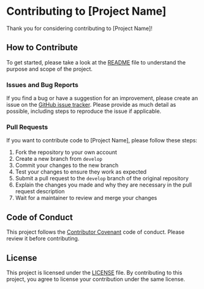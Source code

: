 # Contributing to [Project Name]

Thank you for considering contributing to [Project Name]! 

## How to Contribute

To get started, please take a look at the [README](README.md) file to understand the purpose and scope of the project. 

### Issues and Bug Reports

If you find a bug or have a suggestion for an improvement, please create an issue on the [GitHub issue tracker](https://github.com/cyso/securely-nginx-container/issues). Please provide as much detail as possible, including steps to reproduce the issue if applicable. 

### Pull Requests

If you want to contribute code to [Project Name], please follow these steps:

1. Fork the repository to your own account
2. Create a new branch from `develop`
3. Commit your changes to the new branch
4. Test your changes to ensure they work as expected
5. Submit a pull request to the `develop` branch of the original repository
6. Explain the changes you made and why they are necessary in the pull request description
7. Wait for a maintainer to review and merge your changes

## Code of Conduct

This project follows the [Contributor Covenant](https://www.contributor-covenant.org/version/2/1/code_of_conduct/) code of conduct. Please review it before contributing. 

## License

This project is licensed under the [LICENSE](LICENSE) file. By contributing to this project, you agree to license your contribution under the same license.
